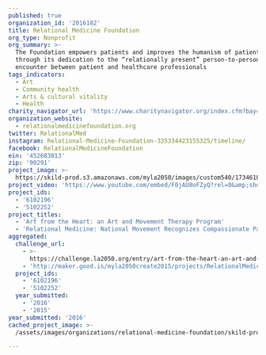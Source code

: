 ```yaml
---
published: true
organization_id: '2016182'
title: Relational Medicine Foundation
org_type: Nonprofit
org_summary: >-
  The Foundation empowers patients and improves the humanism of patient care
  through its dedication to the “relationally present” person-to-person
  encounter between patient and healthcare professionals
tags_indicators:
  - Art
  - Community health
  - Arts & cultural vitality
  - Health
charity_navigator_url: 'https://www.charitynavigator.org/index.cfm?bay=search.profile&ein=452683013'
organization_website:
  - relationalmedicinefoundation.org
twitter: RelationalMed
instagram: Relational-Medicine-Foundation-335334423155325/timeline/
facebook: RelationalMedicineFoundation
ein: '452683013'
zip: '90291'
project_image: >-
  https://skild-prod.s3.amazonaws.com/myla2050/images/custom540/1734618955741-team91.png
project_video: 'https://www.youtube.com/embed/F0jAU8oFZyQ?rel=0&amp;showinfo=0'
project_ids:
  - '6102196'
  - '5102252'
project_titles:
  - 'Art from the Heart: an Art and Movement Therapy Program'
  - 'Relational Medicine: National Movement Recognizes Compassionate Patient Care'
aggregated:
  challenge_url:
    - >-
      https://challenge.la2050.org/entry/art-from-the-heart-an-art-and-movement-therapy-program
    - 'http://maker.good.is/myla2050create2015/projects/RelationalMedicine.html'
  project_ids:
    - '6102196'
    - '5102252'
  year_submitted:
    - '2016'
    - '2015'
year_submitted: '2016'
cached_project_image: >-
  /assets/images/organizations/relational-medicine-foundation/skild-prod.s3.amazonaws.com/myla2050/images/custom540/1734618955741-team91.png

---
```

